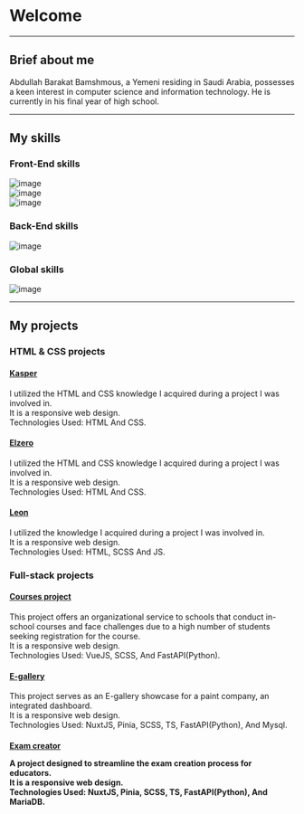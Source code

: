 <h1>Welcome</h1>

<hr>

<div>
<h2>Brief about me</h2>
<p>
Abdullah Barakat Bamshmous, a Yemeni residing in Saudi Arabia, possesses a keen interest in computer science and information technology. He is currently in his final year of high school.
</p>
</div>

<hr>

<div>
<h2>My skills</h2>

<div>
<h3>Front-End skills</h3>

<div>
<img src="https://skillicons.dev/icons?i=html,css,js" alt="image">
</div>

<div>
<img src="https://skillicons.dev/icons?i=sass,ts" alt="image">
</div>

<div>
<img src="https://skillicons.dev/icons?i=vue,nuxt" alt="image">
</div>
</div>

<div>
<h3>Back-End skills</h3>

<img src="https://skillicons.dev/icons?i=py,fastapi,mysql" alt="image">
</div>

<div>
<h3>Global skills</h3>

<img src="https://skillicons.dev/icons?i=github,ai" alt="image">
</div>
</div>

<hr>

<div>
<h2>My projects</h2>

<div>
<h3>HTML & CSS projects</h3>

<h4>
<a href="https://3bdullah330.github.io/Kasper/">Kasper</a>
</h4>
<p>
  I utilized the HTML and CSS knowledge I acquired during a project I was involved in. <br />
  It is a responsive web design. <br />
  Technologies Used: HTML And CSS.
</p>

<h4>
<a href="https://3bdullah330.github.io/Elzero">Elzero</a>
</h4>
<p>
  I utilized the HTML and CSS knowledge I acquired during a project I was involved in. <br />
  It is a responsive web design. <br />
  Technologies Used: HTML And CSS.
</p>

<h4>
<a href="https://3bdullah330.github.io/Third-Project/">Leon</a>
</h4>
<p>
  I utilized the knowledge I acquired during a project I was involved in. <br />
  It is a responsive web design. <br />
  Technologies Used: HTML, SCSS And JS.
</p>
</div>

<div>
<h3>Full-stack projects</h3>

<h4>
<a href="[https://mkhboys-my.sharepoint.com/personal/s2055744_mkhb_moe_gov_sa/_layouts/15/stream.aspx?id=%2Fpersonal%2Fs2055744%5Fmkhb%5Fmoe%5Fgov%5Fsa%2FDocuments%2F%D9%85%D9%86%D8%B5%D8%A9%20%D8%A7%D9%84%D8%AF%D9%88%D8%B1%D8%A7%D8%AA%20%2D%20Google%20Chrome%201444%2D10%2D14%2006%2D15%2D13%2Emp4&referrer=OneDriveForBusiness&referrerScenario=OpenFile](https://mkhboys-my.sharepoint.com/:v:/g/personal/s2055744_mkhb_moe_gov_sa/EYcQKkuI_6NLi1QTkcVoGjYB4elVcH2ApmYYfVIzRSSG1A?nav=eyJyZWZlcnJhbEluZm8iOnsicmVmZXJyYWxBcHAiOiJTdHJlYW1XZWJBcHAiLCJyZWZlcnJhbFZpZXciOiJTaGFyZURpYWxvZyIsInJlZmVycmFsQXBwUGxhdGZvcm0iOiJXZWIiLCJyZWZlcnJhbE1vZGUiOiJ2aWV3In19&e=HyAa9R)https://mkhboys-my.sharepoint.com/:v:/g/personal/s2055744_mkhb_moe_gov_sa/EYcQKkuI_6NLi1QTkcVoGjYB4elVcH2ApmYYfVIzRSSG1A?nav=eyJyZWZlcnJhbEluZm8iOnsicmVmZXJyYWxBcHAiOiJTdHJlYW1XZWJBcHAiLCJyZWZlcnJhbFZpZXciOiJTaGFyZURpYWxvZyIsInJlZmVycmFsQXBwUGxhdGZvcm0iOiJXZWIiLCJyZWZlcnJhbE1vZGUiOiJ2aWV3In19&e=HyAa9R">Courses project</a>
</h4>
<p>
  This project offers an organizational service to schools that conduct in-school courses and face challenges due to a high number of students seeking registration for the course. <br />
  It is a responsive web design. <br />
  Technologies Used: VueJS, SCSS, And FastAPI(Python).
</p>

<h4>
<a href="https://fascinating-sfogliatella-b33ee8.netlify.app/">E-gallery</a>
</h4>
<p>
  This project serves as an E-gallery showcase for a paint company, an integrated dashboard. <br />
  It is a responsive web design. <br />
  Technologies Used: NuxtJS, Pinia, SCSS, TS, FastAPI(Python), And Mysql.
</p>

<h4>
<a href="https://startling-creponne-c10414.netlify.app/">Exam creator</a>
<p>
  A project designed to streamline the exam creation process for educators. <br />
  It is a responsive web design. <br />
  Technologies Used: NuxtJS, Pinia, SCSS, TS, FastAPI(Python), And MariaDB.
</p>
  
</h4>
</div>
</div>
